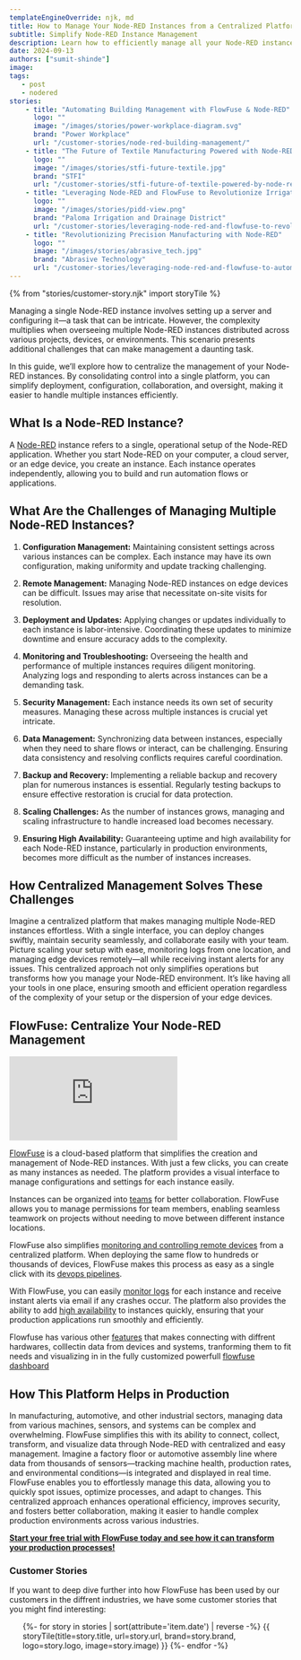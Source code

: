 ```yaml
---
templateEngineOverride: njk, md
title: How to Manage Your Node-RED Instances from a Centralized Platform
subtitle: Simplify Node-RED Instance Management
description: Learn how to efficiently manage all your Node-RED instances from a single location with FlowFuse, enhancing oversight and streamlining operations.
date: 2024-09-13
authors: ["sumit-shinde"]
image: 
tags:
   - post
   - nodered
stories:
    - title: "Automating Building Management with FlowFuse & Node-RED"
      logo: ""
      image: "/images/stories/power-workplace-diagram.svg"
      brand: "Power Workplace"
      url: "/customer-stories/node-red-building-management/"
    - title: "The Future of Textile Manufacturing Powered with Node-RED"
      logo: ""
      image: "/images/stories/stfi-future-textile.jpg"
      brand: "STFI"
      url: "/customer-stories/stfi-future-of-textile-powered-by-node-red/"
    - title: "Leveraging Node-RED and FlowFuse to Revolutionize Irrigation"
      logo: ""
      image: "/images/stories/pidd-view.png"
      brand: "Paloma Irrigation and Drainage District"
      url: "/customer-stories/leveraging-node-red-and-flowfuse-to-revolutionize-irrigation"
    - title: "Revolutionizing Precision Manufacturing with Node-RED"
      logo: ""
      image: "/images/stories/abrasive_tech.jpg"
      brand: "Abrasive Technology"
      url: "/customer-stories/leveraging-node-red-and-flowfuse-to-automate-precision-manufacturing"
---
```


{% from "stories/customer-story.njk" import storyTile %}

Managing a single Node-RED instance involves setting up a server and configuring it—a task that can be intricate. However, the complexity multiplies when overseeing multiple Node-RED instances distributed across various projects, devices, or environments. This scenario presents additional challenges that can make management a daunting task.

In this guide, we’ll explore how to centralize the management of your Node-RED instances. By consolidating control into a single platform, you can simplify deployment, configuration, collaboration, and oversight, making it easier to handle multiple instances efficiently.

## What Is a Node-RED Instance?

A [Node-RED](/node-red/) instance refers to a single, operational setup of the Node-RED application. Whether you start Node-RED on your computer, a cloud server, or an edge device, you create an instance. Each instance operates independently, allowing you to build and run automation flows or applications.

## What Are the Challenges of Managing Multiple Node-RED Instances?

1. **Configuration Management:** Maintaining consistent settings across various instances can be complex. Each instance may have its own configuration, making uniformity and update tracking challenging.

2. **Remote Management:** Managing Node-RED instances on edge devices can be difficult. Issues may arise that necessitate on-site visits for resolution.

3. **Deployment and Updates:** Applying changes or updates individually to each instance is labor-intensive. Coordinating these updates to minimize downtime and ensure accuracy adds to the complexity.

4. **Monitoring and Troubleshooting:** Overseeing the health and performance of multiple instances requires diligent monitoring. Analyzing logs and responding to alerts across instances can be a demanding task.

5. **Security Management:** Each instance needs its own set of security measures. Managing these across multiple instances is crucial yet intricate.

6. **Data Management:** Synchronizing data between instances, especially when they need to share flows or interact, can be challenging. Ensuring data consistency and resolving conflicts requires careful coordination.

7. **Backup and Recovery:** Implementing a reliable backup and recovery plan for numerous instances is essential. Regularly testing backups to ensure effective restoration is crucial for data protection.

8. **Scaling Challenges:** As the number of instances grows, managing and scaling infrastructure to handle increased load becomes necessary.

9. **Ensuring High Availability:** Guaranteeing uptime and high availability for each Node-RED instance, particularly in production environments, becomes more difficult as the number of instances increases.

## How Centralized Management Solves These Challenges

Imagine a centralized platform that makes managing multiple Node-RED instances effortless. With a single interface, you can deploy changes swiftly, maintain security seamlessly, and collaborate easily with your team. Picture scaling your setup with ease, monitoring logs from one location, and managing edge devices remotely—all while receiving instant alerts for any issues. This centralized approach not only simplifies operations but transforms how you manage your Node-RED environment. It’s like having all your tools in one place, ensuring smooth and efficient operation regardless of the complexity of your setup or the dispersion of your edge devices.

## FlowFuse: Centralize Your Node-RED Management

<iframe class="w-full h-auto" src="https://www.youtube.com/embed/PkuCa_wB5jU?autoplay=1" frameborder="0" allow="accelerometer; clipboard-write; encrypted-media; gyroscope; picture-in-picture" allowfullscreen></iframe>

[FlowFuse](/) is a cloud-based platform that simplifies the creation and management of Node-RED instances. With just a few clicks, you can create as many instances as needed. The platform provides a visual interface to manage configurations and settings for each instance easily. 

Instances can be organized into [teams](/docs/user/team/#teams) for better collaboration. FlowFuse allows you to manage permissions for team members, enabling seamless teamwork on projects without needing to move between different instance locations.

FlowFuse also simplifies [monitoring and controlling remote devices](/solutions/device-management/) from a centralized platform. When deploying the same flow to hundreds or thousands of devices, FlowFuse makes this process as easy as a single click with its [devops pipelines](/docs/user/devops-pipelines/#devops-pipelines).

With FlowFuse, you can easily [monitor logs](/docs/user/logs/#logs) for each instance and receive instant alerts via email if any crashes occur. The platform also provides the ability to add [high availability](/docs/user/high-availability/) to instances quickly, ensuring that your production applications run smoothly and efficiently.

Flowfuse has various other [features](/product/features/) that makes connecting with diffrent hardwares, colllectin data from devices and systems, tranforming them to fit needs and visualizing in in the fully customized powerfull [flowfuse dashboard](https://dashboard.flowfuse.com/)

## How This Platform Helps in Production

In manufacturing, automotive, and other industrial sectors, managing data from various machines, sensors, and systems can be complex and overwhelming. FlowFuse simplifies this with its ability to connect, collect, transform, and visualize data through Node-RED with centralized and easy management. Imagine a factory floor or automotive assembly line where data from thousands of sensors—tracking machine health, production rates, and environmental conditions—is integrated and displayed in real time. FlowFuse enables you to effortlessly manage this data, allowing you to quickly spot issues, optimize processes, and adapt to changes. This centralized approach enhances operational efficiency, improves security, and fosters better collaboration, making it easier to handle complex production environments across various industries.

[**Start your free trial with FlowFuse today and see how it can transform your production processes!**](https://app.flowfuse.com/account/create/)

### Customer Stories

If you want to deep dive further into how FlowFuse has been used by our customers in the diffrent industries, we have some customer stories that you might find interesting:

<ul class="grid grid-cols-1 sm:grid-cols-2 gap-4 px-0 list-none">
    {%- for story in stories | sort(attribute='item.date') | reverse -%}
    {{ storyTile(title=story.title, url=story.url, brand=story.brand, logo=story.logo, image=story.image) }}
    {%- endfor -%}
</ul>
